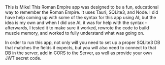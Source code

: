 This is Mike! This Roman Empire app was designed to be a fun, educational way to remember the Roman Empire. It uses Tauri, SQLite3, and Node. I did have help coming up with some of the syntax for this app using AI, but the idea is my own and when I did use AI, it was for help with the syntax - afterwards, I tested it to make sure it worked, rewrote the code to build muscle memory, and worked to fully understand what was going on.

In order to run this app, not only will you need to set up a proper SQLite3 DB that matches the fields it expects, but you will also need to connect to that DB in the server, add in CORS to the Server, as well as provide your own JWT secret code. 
